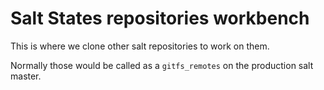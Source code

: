 # Salt States repositories workbench

This is where we clone other salt repositories to work on them.

Normally those would be called as a `gitfs_remotes` on the production salt master.
